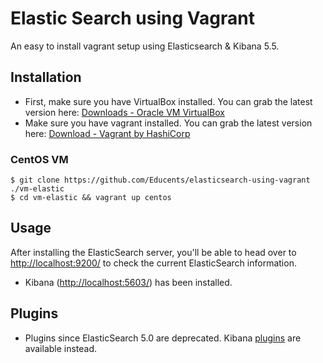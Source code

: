 # Elastic Search using Vagrant
An easy to install vagrant setup using Elasticsearch & Kibana 5.5.

## Installation
* First, make sure you have VirtualBox installed. You can grab the latest version here: [Downloads - Oracle VM VirtualBox](https://www.virtualbox.org/wiki/Downloads)
* Make sure you have vagrant installed. You can grab the latest version here: [Download - Vagrant by HashiCorp](https://www.vagrantup.com/downloads.html)

### CentOS VM

```
$ git clone https://github.com/Educents/elasticsearch-using-vagrant ./vm-elastic
$ cd vm-elastic && vagrant up centos
```

## Usage
After installing the ElasticSearch server, you'll be able to head over to [http://localhost:9200/](http://localhost:9200/) to check the current ElasticSearch information.

* Kibana ([http://localhost:5603/](http://localhost:5603/)) has been installed.

## Plugins
* Plugins since ElasticSearch 5.0 are deprecated.  Kibana [plugins](https://www.elastic.co/guide/en/kibana/current/known-plugins.html) are available instead.
